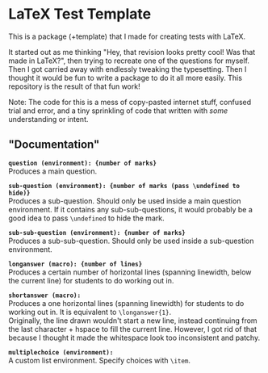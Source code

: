 # LaTeX Test Template
This is a package (+template) that I made for creating tests with LaTeX.

It started out as me thinking "Hey, that revision looks pretty cool! Was that made in LaTeX?", then trying to recreate one of the questions for myself. Then I got carried away with endlessly tweaking the typesetting. Then I thought it would be fun to write a package to do it all more easily. This repository is the result of that fun work!

Note: The code for this is a mess of copy-pasted internet stuff, confused trial and error, and a tiny sprinkling of code that written with *some* understanding or intent.

## "Documentation"
**`question (environment): {number of marks}`**\
Produces a main question.

**`sub-question (environment): {number of marks (pass \undefined to hide)}`**\
Produces a sub-question. Should only be used inside a main question environment.
If it contains any sub-sub-questions, it would probably be a good idea to pass `\undefined` to hide the mark.

**`sub-sub-question (environment): {number of marks}`**\
Produces a sub-sub-question. Should only be used inside a sub-question environment.

**`longanswer (macro): {number of lines}`**\
Produces a certain number of horizontal lines (spanning linewidth, below the current line) for students to do working out in.

**`shortanswer (macro):`**\
Produces a one horizontal lines (spanning linewidth) for students to do working out in. It is equivalent to `\longanswer{1}`.\
Originally, the line drawn wouldn't start a new line, instead continuing from the last character + hspace to fill the current line. However, I got rid of that because I thought it made the whitespace look too inconsistent and patchy.

**`multiplechoice (environment):`**\
A custom list environment. Specify choices with `\item`.
